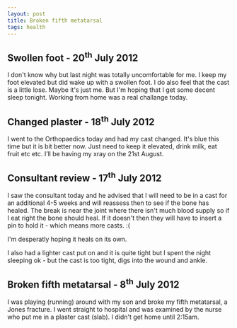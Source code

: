 ```yaml
---
layout: post
title: Broken fifth metatarsal
tags: health
---
```


<h2>Swollen foot - 20<sup>th</sup> July 2012</h2>
I don't know why but last night was totally uncomfortable for me. I keep my foot elevated but did wake up with a swollen foot. I do also feel that the cast is a little lose. Maybe it's just me. But I'm hoping that I get some decent sleep tonight. Working from home was a real challange today.

<h2>Changed plaster - 18<sup>th</sup> July 2012</h2>
I went to the Orthopaedics today and had my cast changed. It's blue this time but it is bit better now. Just need to keep it elevated, drink milk, eat fruit etc etc. I&rsquo;ll be having my xray on the 21st August.

<h2>Consultant review - 17<sup>th</sup> July 2012</h2>
I saw the consultant today and he advised that I will need to be in a cast for an additional 4-5 weeks and will reassess then to see if the bone has healed. The break is near the joint where there isn't much blood supply so if I eat right the bone should heal. If it doesn't then they will have to insert a pin to hold it - which means more casts. :( 

I'm desperatly hoping it heals on its own.

I also had a lighter cast put on and it is quite tight but I spent the night sleeping ok - but the cast is too tight, digs into the wound and ankle.
<h2>Broken fifth metatarsal - 8<sup>th</sup> July 2012</h2>
I was playing (running) around with my son and broke my fifth metatarsal, a Jones fracture. I went straight to hospital and was examined by the nurse who put me in a plaster cast (slab). I didn't get home until 2:15am.
